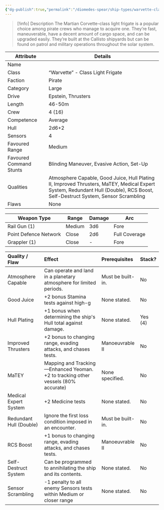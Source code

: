```yaml
---
{"dg-publish":true,"permalink":"/diomedes-spear/ship-types/warvette-class-light-frigate/"}
---
```


> [!info] Description
> The Martian Corvette-class light frigate is a popular choice among pirate crews who manage to acquire one. They’re fast, maneuverable, have a decent amount of cargo space, and can be upgraded easily. They’re built at the Callisto shipyards but can be found on patrol and military operations throughout the solar system.

| Attribute               | Details                                                                                                                                                                        |
| ----------------------- | ------------------------------------------------------------------------------------------------------------------------------------------------------------------------------ |
| Name                    |                                                                                                                                                                                |
| Class                   | “Warvette” - Class Light Frigate                                                                                                                                               |
| Faction                 | Pirate                                                                                                                                                                         |
| Category                | Large                                                                                                                                                                          |
| Drive                   | Epstein, Thrusters                                                                                                                                                             |
| Length                  | 46-50m                                                                                                                                                                         |
| Crew                    | 4 (16)                                                                                                                                                                         |
| Competence              | Average                                                                                                                                                                        |
| Hull                    | 2d6+2                                                                                                                                                                          |
| Sensors                 | 4                                                                                                                                                                              |
| Favoured Range          | Medium                                                                                                                                                                         |
| Favoured Command Stunts | Blinding Maneuver, Evasive Action, Set-Up                                                                                                                                      |
| Qualities               | Atmosphere Capable, Good Juice, Hull Plating II, Improved Thrusters, MaTEY, Medical Expert System, Redundant Hull (Double), RCS Boost, Self-Destruct System, Sensor Scrambling |
| Flaws                   | None                                                                                                                                                                           |

| Weapon Type           | Range  | Damage | Arc           |
| --------------------- | ------ | ------ | ------------- |
| Rail Gun (1)          | Medium | 3d6    | Fore          |
| Point Defence Network | Close  | 2d6    | Full Coverage |
| Grappler (1)          | Close  | -      | Fore          |

| Quality / Flaw          | Effect                                                                            | Prerequisites     | Stack?  |
| :---------------------- | :-------------------------------------------------------------------------------- | :---------------- | :------ |
| Atmosphere Capable      | Can operate and land in a planetary atmosphere for limited periods.               | Must be built-in. | No      |
| Good Juice              | +2 bonus Stamina tests against high-g                                             | None stated.      | No      |
| Hull Plating            | +1 bonus when determining the ship's Hull total against damage.                   | None stated.      | Yes (4) |
| Improved Thrusters      | +2 bonus to changing range, evading attacks, and chases tests.                    | Manoeuvrable II   | No      |
| MaTEY                   | Mapping and Tracking—Enhanced Yeoman. +2 to tracking other vessels (80% accurate) | None specified.   | No      |
| Medical Expert System   | +2 Medicine tests                                                                 | None stated.      | No      |
| Redundant Hull (Double) | Ignore the first loss condition imposed in an encounter.                          | Must be built-in. | No      |
| RCS Boost               | +1 bonus to changing range, evading attacks, and chases tests.                    | Manoeuvrable II   | No      |
| Self-Destruct System    | Can be programmed to annihilating the ship and its contents.                      | None stated.      | No      |
| Sensor Scrambling       | -1 penalty to all enemy Sensors tests within Medium or closer range               | None stated.      | No      |

